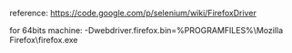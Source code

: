 reference: https://code.google.com/p/selenium/wiki/FirefoxDriver

for 64bits machine:
 -Dwebdriver.firefox.bin=%PROGRAMFILES%\Mozilla Firefox\firefox.exe